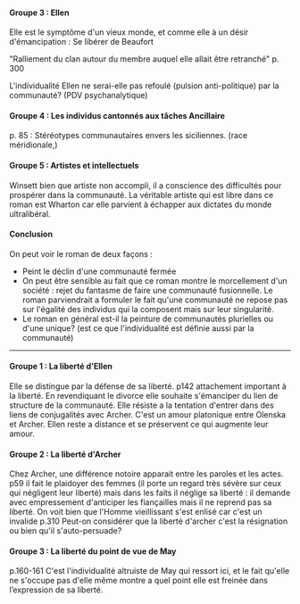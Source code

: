 #### Groupe 3 : Ellen
Elle est le symptôme d'un vieux monde, et comme elle à un désir d'émancipation : Se libérer de Beaufort

"Ralliement du clan autour du membre auquel elle allait être retranché" p. 300

L'individualité Ellen ne serai-elle pas refoulé (pulsion anti-politique) par la communauté? (PDV psychanalytique) 

#### Groupe 4 : Les individus cantonnés aux tâches Ancillaire
p. 85 : Stéréotypes communautaires envers les siciliennes. (race méridionale,)

#### Groupe 5 : Artistes et intellectuels
Winsett bien que artiste non accompli, il a conscience des difficultés pour prospérer dans la communauté. 
La véritable artiste qui est libre dans ce roman est Wharton car elle parvient à échapper aux dictates du monde ultralibéral. 

#### Conclusion
On peut voir le roman de deux façons : 
- Peint le déclin d'une communauté fermée
- On peut être sensible au fait que ce roman montre le morcellement d'un société : rejet du fantasme de faire une communauté fusionnelle. Le roman parviendrait a formuler le fait qu'une communauté ne repose pas sur l'égalité des individus qui la composent mais sur leur singularité.
- Le roman en général est-il la peinture de communautés plurielles ou d'une unique? (est ce que l'individualité est définie aussi par la communauté)

___
#### Groupe 1 : La liberté d'Ellen
Elle se distingue par la défense de sa liberté. p142 attachement important à la liberté. En revendiquant le divorce elle souhaite s'émanciper du lien de structure de la communauté. Elle résiste a la tentation d'entrer dans des liens de conjugalités avec Archer. C'est un amour platonique entre Olenska et Archer. Ellen reste a distance et se préservent ce qui augmente leur amour. 

#### Groupe 2 : La liberté d'Archer
Chez Archer, une différence notoire apparait entre les paroles et les actes. p59 il fait le plaidoyer des femmes (il porte un regard très sévère sur ceux qui négligent leur liberté) mais dans les faits il néglige sa liberté :  il demande avec empressement d'anticiper les fiançailles mais il ne reprend pas sa liberté. 
On voit bien que l'Homme vieillissant s'est enlisé car c'est un invalide p.310
Peut-on considérer que la liberté d'archer c'est la résignation ou bien qu'il s'auto-persuade?

#### Groupe 3 : La liberté du point de vue de May
p.160-161 
C'est l'individualité altruiste de May qui ressort ici, et le fait qu'elle ne s'occupe pas d'elle même montre a quel point elle est freinée dans l’expression de sa liberté. 
